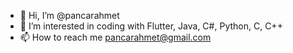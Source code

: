 - 👋 Hi, I’m @pancarahmet
- 👀 I’m interested in coding with Flutter, Java, C#, Python, C, C++
- 📫 How to reach me pancarahmet@gmail.com

<!---
pancarahmet/pancarahmet is a ✨ special ✨ repository because its `README.md` (this file) appears on your GitHub profile.
You can click the Preview link to take a look at your changes.
--->
